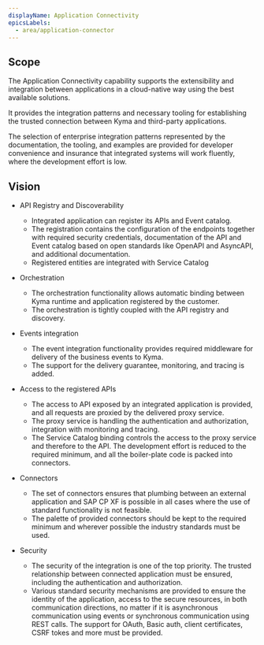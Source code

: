 ```yaml
---
displayName: Application Connectivity
epicsLabels:
  - area/application-connector
---
```


## Scope

The Application Connectivity capability supports the extensibility and integration between applications in a cloud-native way using the best available solutions.

It provides the integration patterns and necessary tooling for establishing the trusted connection between Kyma and third-party applications.

The selection of enterprise integration patterns represented by the documentation, the tooling, and examples are provided for developer convenience and insurance that integrated systems will work fluently, where the development effort is low.

## Vision

* API Registry and Discoverability

    * Integrated application can register its APIs and Event catalog. 
    * The registration contains the configuration of the endpoints together with required security credentials, documentation of the API and Event catalog based on open standards like OpenAPI and AsyncAPI, and additional documentation.
    * Registered entities are integrated with Service Catalog
     
* Orchestration

    * The orchestration functionality allows automatic binding between Kyma runtime and application registered by the customer.
    * The orchestration is tightly coupled with the API registry and discovery.
    
* Events integration
    * The event integration functionality provides required middleware for delivery of the business events to Kyma.
    * The support for the delivery guarantee, monitoring, and tracing is added.
    
* Access to the registered APIs
    * The access to API exposed by an integrated application is provided, and all requests are proxied by the delivered proxy service.
    * The proxy service is handling the authentication and authorization, integration with monitoring and tracing. 
    * The Service Catalog binding controls the access to the proxy service and therefore to the API. The development effort is reduced to the required minimum, and all the boiler-plate code is packed into connectors.
    
* Connectors
    * The set of connectors ensures that plumbing between an external application and SAP CP XF is possible in all cases where the use of standard functionality is not feasible. 
    * The palette of provided connectors should be kept to the required minimum and wherever possible the industry standards must be used.

* Security
    * The security of the integration is one of the top priority. The trusted relationship between connected application must be ensured, including the authentication and authorization.
    * Various standard security mechanisms are provided to ensure the identity of the application, access to the secure resources, in both communication directions, no matter if it is asynchronous communication using events or synchronous communication using REST calls. The support for OAuth, Basic auth, client certificates, CSRF tokes and more must be provided.
